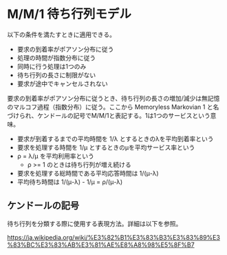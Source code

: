 # M/M/1 待ち行列モデル

以下の条件を満たすときに適用できる。

- 要求の到着率がポアソン分布に従う
- 処理の時間が指数分布に従う
- 同時に行う処理は1つのみ
- 待ち行列の長さに制限がない
- 要求が途中でキャンセルされない

要求の到着率がポアソン分布に従うとき、待ち行列の長さの増加/減少は無記憶のマルコフ過程（指数分布）に従う。ここから Memoryless Markovian 1 と名づけられ、ケンドールの記号でM/M/1と表記する。1は1つのサービスという意味。

- 要求が到着するまでの平均時間を 1/λ とするときのλを平均到着率という
- 要求を処理する時間を 1/μ とするときのμを平均サービス率という
- ρ = λ/μ を平均利用率という
    - ρ >= 1 のときは待ち行列が増え続ける
- 要求を処理する総時間である平均応答時間は 1/(μ-λ)
- 平均待ち時間は 1/(μ-λ) - 1/μ = ρ/(μ-λ)


## ケンドールの記号

待ち行列を分類する際に使用する表現方法。詳細は以下を参照。

https://ja.wikipedia.org/wiki/%E3%82%B1%E3%83%B3%E3%83%89%E3%83%BC%E3%83%AB%E3%81%AE%E8%A8%98%E5%8F%B7
